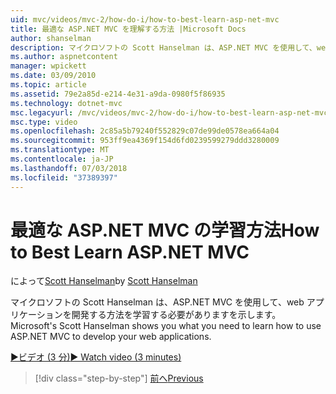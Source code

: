 ```yaml
---
uid: mvc/videos/mvc-2/how-do-i/how-to-best-learn-asp-net-mvc
title: 最適な ASP.NET MVC を理解する方法 |Microsoft Docs
author: shanselman
description: マイクロソフトの Scott Hanselman は、ASP.NET MVC を使用して、web アプリケーションを開発する方法を学習する必要がありますを示します。
ms.author: aspnetcontent
manager: wpickett
ms.date: 03/09/2010
ms.topic: article
ms.assetid: 79e2a85d-e214-4e31-a9da-0980f5f86935
ms.technology: dotnet-mvc
msc.legacyurl: /mvc/videos/mvc-2/how-do-i/how-to-best-learn-asp-net-mvc
msc.type: video
ms.openlocfilehash: 2c85a5b79240f552829c07de99de0578ea664a04
ms.sourcegitcommit: 953ff9ea4369f154d6fd0239599279ddd3280009
ms.translationtype: MT
ms.contentlocale: ja-JP
ms.lasthandoff: 07/03/2018
ms.locfileid: "37389397"
---
```

<a name="how-to-best-learn-aspnet-mvc"></a><span data-ttu-id="b7a97-103">最適な ASP.NET MVC の学習方法</span><span class="sxs-lookup"><span data-stu-id="b7a97-103">How to Best Learn ASP.NET MVC</span></span>
====================
<span data-ttu-id="b7a97-104">によって[Scott Hanselman](https://github.com/shanselman)</span><span class="sxs-lookup"><span data-stu-id="b7a97-104">by [Scott Hanselman](https://github.com/shanselman)</span></span>

<span data-ttu-id="b7a97-105">マイクロソフトの Scott Hanselman は、ASP.NET MVC を使用して、web アプリケーションを開発する方法を学習する必要がありますを示します。</span><span class="sxs-lookup"><span data-stu-id="b7a97-105">Microsoft's Scott Hanselman shows you what you need to learn how to use ASP.NET MVC to develop your web applications.</span></span>

[<span data-ttu-id="b7a97-106">&#9654;ビデオ (3 分)</span><span class="sxs-lookup"><span data-stu-id="b7a97-106">&#9654; Watch video (3 minutes)</span></span>](https://channel9.msdn.com/Blogs/ASP-NET-Site-Videos/how-to-best-learn-asp-net-mvc)

> [!div class="step-by-step"]
> [<span data-ttu-id="b7a97-107">前へ</span><span class="sxs-lookup"><span data-stu-id="b7a97-107">Previous</span></span>](5-minute-introduction-to-aspnet-mvc.md)
